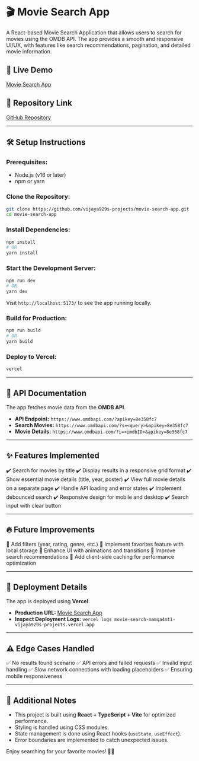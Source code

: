 # 🎬 Movie Search App

A React-based Movie Search Application that allows users to search for movies using the OMDB API. The app provides a smooth and responsive UI/UX, with features like search recommendations, pagination, and detailed movie information.

## 🚀 Live Demo
[Movie Search App]([https://movie-search-inb6i4tbs-vijaya929s-projects.vercel.app/])

## 📂 Repository Link
[GitHub Repository](https://github.com/vijaya929s-projects/movie-search-app)

---

## 🛠 Setup Instructions
### Prerequisites:
- Node.js (v16 or later)
- npm or yarn

### Clone the Repository:
```sh
git clone https://github.com/vijaya929s-projects/movie-search-app.git
cd movie-search-app
```

### Install Dependencies:
```sh
npm install
# OR
yarn install
```

### Start the Development Server:
```sh
npm run dev
# OR
yarn dev
```
Visit `http://localhost:5173/` to see the app running locally.

### Build for Production:
```sh
npm run build
# OR
yarn build
```

### Deploy to Vercel:
```sh
vercel
```

---

## 📡 API Documentation
The app fetches movie data from the **OMDB API**.

- **API Endpoint:** `https://www.omdbapi.com/?apikey=8e358fc7`
- **Search Movies:** `https://www.omdbapi.com/?s=<query>&apikey=8e358fc7`
- **Movie Details:** `https://www.omdbapi.com/?i=<imdbID>&apikey=8e358fc7`

---

## ✨ Features Implemented
✔️ Search for movies by title
✔️ Display results in a responsive grid format
✔️ Show essential movie details (title, year, poster)
✔️ View full movie details on a separate page
✔️ Handle API loading and error states
✔️ Implement debounced search
✔️ Responsive design for mobile and desktop
✔️ Search input with clear button

---

## 🔥 Future Improvements
🔹 Add filters (year, rating, genre, etc.)
🔹 Implement favorites feature with local storage
🔹 Enhance UI with animations and transitions
🔹 Improve search recommendations
🔹 Add client-side caching for performance optimization

---

## 📝 Deployment Details
The app is deployed using **Vercel**.
- **Production URL:** [Movie Search App](https://movie-search-mamqa4mt1-vijaya929s-projects.vercel.app/)
- **Inspect Deployment Logs:** `vercel logs movie-search-mamqa4mt1-vijaya929s-projects.vercel.app`

---

## ⚠️ Edge Cases Handled
✅ No results found scenario
✅ API errors and failed requests
✅ Invalid input handling
✅ Slow network connections with loading placeholders
✅ Ensuring mobile responsiveness

---

## 📌 Additional Notes
- This project is built using **React + TypeScript + Vite** for optimized performance.
- Styling is handled using CSS modules.
- State management is done using React hooks (`useState`, `useEffect`).
- Error boundaries are implemented to catch unexpected issues.

Enjoy searching for your favorite movies! 🎥🍿


